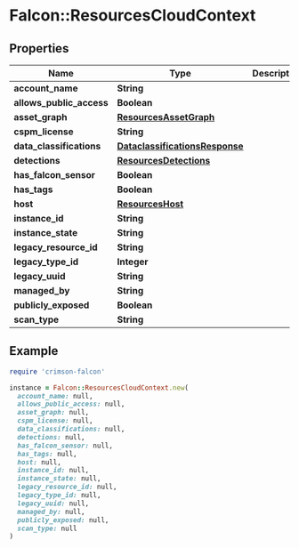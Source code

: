# Falcon::ResourcesCloudContext

## Properties

| Name | Type | Description | Notes |
| ---- | ---- | ----------- | ----- |
| **account_name** | **String** |  | [optional] |
| **allows_public_access** | **Boolean** |  | [optional] |
| **asset_graph** | [**ResourcesAssetGraph**](ResourcesAssetGraph.md) |  | [optional] |
| **cspm_license** | **String** |  | [optional] |
| **data_classifications** | [**DataclassificationsResponse**](DataclassificationsResponse.md) |  | [optional] |
| **detections** | [**ResourcesDetections**](ResourcesDetections.md) |  | [optional] |
| **has_falcon_sensor** | **Boolean** |  | [optional] |
| **has_tags** | **Boolean** |  | [optional] |
| **host** | [**ResourcesHost**](ResourcesHost.md) |  | [optional] |
| **instance_id** | **String** |  | [optional] |
| **instance_state** | **String** |  | [optional] |
| **legacy_resource_id** | **String** |  | [optional] |
| **legacy_type_id** | **Integer** |  | [optional] |
| **legacy_uuid** | **String** |  | [optional] |
| **managed_by** | **String** |  | [optional] |
| **publicly_exposed** | **Boolean** |  | [optional] |
| **scan_type** | **String** |  | [optional] |

## Example

```ruby
require 'crimson-falcon'

instance = Falcon::ResourcesCloudContext.new(
  account_name: null,
  allows_public_access: null,
  asset_graph: null,
  cspm_license: null,
  data_classifications: null,
  detections: null,
  has_falcon_sensor: null,
  has_tags: null,
  host: null,
  instance_id: null,
  instance_state: null,
  legacy_resource_id: null,
  legacy_type_id: null,
  legacy_uuid: null,
  managed_by: null,
  publicly_exposed: null,
  scan_type: null
)
```

